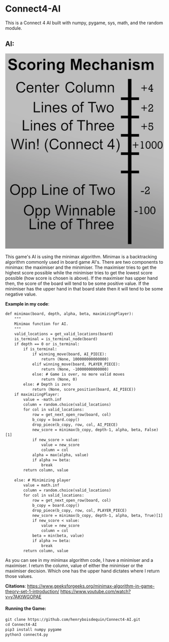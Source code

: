 # Connect4-AI

This is a Connect 4 AI built with numpy, pygame, sys, math, and the random module.

## AI:
![Scoring](minimax.png)

This game's AI is using the minimax algorithm. Minimax is a backtracking algorithm commonly used in board game AI's. There are two components to minimax: the maximiser and the minimiser. The maximiser tries to get the highest score possible while the minimiser tries to get the lowest score possible (how score is chosen is above). If the maximiser has upper hand then, the score of the board will tend to be some positive value. If the minimiser has the upper hand in that board state then it will tend to be some negative value.

**Example in my code**:
```
def minimax(board, depth, alpha, beta, maximizingPlayer):
	"""
	Minimax function for AI.
	"""
	valid_locations = get_valid_locations(board)
	is_terminal = is_terminal_node(board)
	if depth == 0 or is_terminal:
		if is_terminal:
			if winning_move(board, AI_PIECE):
				return (None, 100000000000000)
			elif winning_move(board, PLAYER_PIECE):
				return (None, -10000000000000)
			else: # Game is over, no more valid moves
				return (None, 0)
		else: # Depth is zero
			return (None, score_position(board, AI_PIECE))
	if maximizingPlayer:
		value = -math.inf
		column = random.choice(valid_locations)
		for col in valid_locations:
			row = get_next_open_row(board, col)
			b_copy = board.copy()
			drop_piece(b_copy, row, col, AI_PIECE)
			new_score = minimax(b_copy, depth-1, alpha, beta, False)[1]
			if new_score > value:
				value = new_score
				column = col
			alpha = max(alpha, value)
			if alpha >= beta:
				break
		return column, value

	else: # Minimizing player
		value = math.inf
		column = random.choice(valid_locations)
		for col in valid_locations:
			row = get_next_open_row(board, col)
			b_copy = board.copy()
			drop_piece(b_copy, row, col, PLAYER_PIECE)
			new_score = minimax(b_copy, depth-1, alpha, beta, True)[1]
			if new_score < value:
				value = new_score
				column = col
			beta = min(beta, value)
			if alpha >= beta:
				break
		return column, value
```

As you can see in my minimax algorithm code, I have a minimiser and a maximiser. I return the column, value of either the minimiser or the maximiser decision. Which one has the upper hand dictates where I return those values.

**Citations**:
https://www.geeksforgeeks.org/minimax-algorithm-in-game-theory-set-1-introduction/
https://www.youtube.com/watch?v=y7AKtWGOPAE

#### Running the Game:
```
git clone https://github.com/henryboisdequin/Connect4-AI.git
cd Connect4-AI
pip3 install numpy pygame
python3 connect4.py
```
